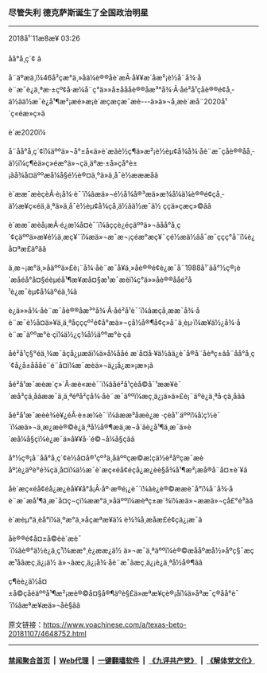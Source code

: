 ### 尽管失利  德克萨斯诞生了全国政治明星
------------------------

<div class="published">
 <span class="date" title="ä¸­å½æ¶é´">
  <time datetime="2018-11-08T03:26:49+08:00">
   2018å¹´11æ8æ¥ 03:26
  </time>
 </span>
</div>
<br/>
<div class="wsw">
 <span class="dateline">
  åå°å¸ç´¢ â
 </span>
 <p>
  å¨äºæä¸ï¼46å²çæ°ä¸»åä¼è®®åè´æÂ·å¥¥æ´åæ²¡è½å¨å¾·åè¨æ¯è¿ä¸ªæ·±çº¢å·æ¼å¨ç°ä»»å±åååè®®åæ³°å¾·Â·åé²å¹çåè®®é¢å¸­ä½ãä½æ¯è¿å¹¶æ²¡æé»æ¡è´æç­æçæ¯æè---ä»ä»¬å¸æè´æå¨2020å¹´ç«éæ»ç»ã
 </p>
 <p>
  è´æ2020ï¼
 </p>
 <p>
  å¨åå°å¸ç´¢ï¼äººä»¬å°±å«ä»è´æãè½ç¶ä»æ²¡è½èµ¢å¾å¾·åè¨æ¯çåè®®åå¸­ä½ï¼ç¶èä»ç»éæ°ä»¬çä¸äºæ·±å»çå°è±¡ãå¾å¤äººæå¼å§é½è®¤ä¸ºä»ä¸å¯è½æææåã
 </p>
 <p>
  è´ææ¯æèçèÂ·è¡å¾·è¯´ï¼âæä»¬é½å¾å®³æä»æ¾å¼ä¼è®®é¢çå¸­ä½æ¥ç«éä¸ä¸ªä»ä¸å¯è½èµ¢å¾çå¸­ä½ãä½æ¯ä½ ççä»çæç»©ãâ
 </p>
 <p>
  è´ææ¯æèå¡æÂ·é¿æ¼å¤è¯´ï¼âççè¿éçäººä»¬ãåå°å¸ç´¢çäººä»æ¥é½ä¸æç¥¨ï¼æä»¬æ¯æ¬¡çéæ°æç¥¨çé½æä½ãå¯æ¯ççç°å¨ï¼è¿å¤ªæ£äºãâ
 </p>
 <p>
  ä¸æ¬¡æ°ä¸»åäººä»£è¡¨å¾·åè¨æ¯å¥ä¸»åè®®é¢è¿æ¯å¨1988å¹´ãå°½ç®¡è´æåéå°å¤§éèµéå¹¶æ¥æå¤§æ¹æ¯æèï¼ç°ä»»åè®®ååé²å¹è¿æ¯èµ¢å¾äºéä¸¾ã
 </p>
 <p>
  è¿ä»»å¾·åè¨æ¯åè®®åæ³°å¾·Â·åé²å¹è¯´ï¼âæçå¸ææ¯å¾·åè¨æ¯è½å¤ä»¥ä¸ä¸ªåçççº²é¢å°æä»¬çå½å®¶å¢ç»å¨ä¸èµ·ï¼æ¥ä½¿å¾·åè¨æ¯äººæ°è·çï¼ä½¿ç¾å½äººæ°è·çã
 </p>
 <p>
  åé²å¹ç§°éä¸¾æ¯âçå¿µæâï¼ä»å¼ååé æ´å¤å·¥ä½ãä¿è¯å®å¨åèªç±ãå¨åå°å¸ç´¢å¿å±åååé¨é¨å¤ï¼æ¯æèä»¬ä¿¡å¿æ»¡æ»¡ã
 </p>
 <p>
  åé²å¹æ¯æèæ´ç»´Â·æè«æè¯´ï¼âåé²å¹çèå©å¯¹ææ¥è¯´æå³çä¸åãææ¯ä¸ä¸ªéªå²çå¾·åè¨æ¯äººï¼æç¸ä¿¡ä»ä»£è¡¨äºè¿ä¸ªå·çä¸åãâ
 </p>
 <p>
  åé²å¹æ¯æèè¾è¥¿éÂ·è±æ¼è¯´ï¼âææ³åæè¿æ ·çèå¹´äººï¼å¦ç½è¯´ï¼æä»¬ä¸æ¿æè®©è¿ä¸ªå½å®¶æä¸æ¬å´ãè¿å¹¶ä¸æ¯ä»è´æå¼å§çï¼è¿æ¯ä»å¥¥å·´é©¬å¼å§çãâ
 </p>
 <p>
  å°½ç®¡å¨åå°å¸ç´¢è½å¤å®¹çº³ä¸åäººçæ©æ¦çä½è²åºçæ¯æèåº¦è¿äºè°é¾çä¸å¤ï¼ä½æ¯è´æç«éå¢éçå¿æ¿èè§å¾å¹¶æ²¡æå®å¨å¤±è´¥ã
 </p>
 <p>
  åè´æç«éå¢éå¿æ¿èå¥¥å°å¡Â·åº·æ®é¡¿è¯´ï¼âè¿è®©ææè¯å°ï¼å¨å¾·åè¨æ¯æå¹¶ä¸æ¯å­¤ç¬çï¼ææ°ä¸»åäººï¼æèªç±æ´¾ï¼æä»¬ææä»¬çå£°é³ãâ
 </p>
 <p>
  è´æèµ°ä¸èå°ï¼ä¸ºæ°ä¸»åçæªæ¥ä¼ è¾¾å¸æåæ­£é¢çä¿¡æ¯ã
 </p>
 <p>
  åè®®é¢å¤±å©èè´æè¯´ï¼âè®°ä½è¿ä¸ç¹ï¼ææ°¸è¿ææ¿ä½ ä»¬æ¯ä¸ªäººï¼è®©æååºæå½»åºç§¯æçæ¹åãæç¸ä¿¡ä½ ä»¬ãæç¸ä¿¡å¾·åè¨æ¯ãæç¸ä¿¡è¿ä¸ªå½å®¶ãâ
 </p>
 <p>
  ç¶èè¿ä½å¤±å©çåéäººå¹¶æ²¡æè®©å¤§å®¶äºè§£ä»æªæ¥çè®¡åï¼ä»åªæ¯ç®åå°è¯´ï¼âæªæ¥æä»¬åè§ãâ
 </p>
 <p>
 </p>
</div>

原文链接：https://www.voachinese.com/a/texas-beto-20181107/4648752.html


------------------------
#### [禁闻聚合首页](https://github.com/gfw-breaker/banned-news/blob/master/README.md) &nbsp;|&nbsp; [Web代理](https://github.com/gfw-breaker/open-proxy/blob/master/README.md) &nbsp;|&nbsp;  [一键翻墙软件](https://github.com/gfw-breaker/nogfw/blob/master/README.md) &nbsp;|&nbsp; [《九评共产党》](https://github.com/gfw-breaker/9ping.md/blob/master/README.md#九评之一评共产党是什么) &nbsp;|&nbsp; [《解体党文化》](https://github.com/gfw-breaker/jtdwh.md/blob/master/README.md#绪论)